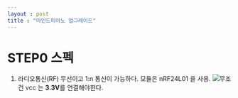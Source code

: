 ```yaml
---
layout : post
title : "마인드피아노 업그레이드"
---
```


# STEP0 스펙
1. 라디오통신(RF)
무선이고 1:n 통신이 가능하다. 모듈은 nRF24L01 을 사용. 
![](https://cdn.instructables.com/FBH/BRDD/IEY3GQ8H/FBHBRDDIEY3GQ8H.LARGE.jpg)무조건 vcc 는 **3.3V**를 연결해야한다.